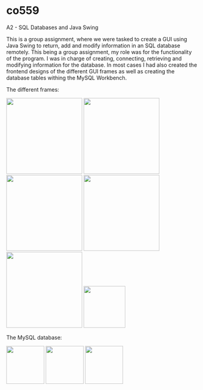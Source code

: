 # co559
A2 - SQL Databases and Java Swing

This is a group assignment, where we were tasked to create a GUI using Java Swing to return, add and modify information in an SQL database remotely.
This being a group assignment, my role was for the functionality of the program. I was in charge of creating, connecting, retrieving and modifying information for the database. In most cases I had also created the frontend designs of the different GUI frames as well as creating the database tables withing the MySQL Workbench.

The different frames:

<img src="https://user-images.githubusercontent.com/88289210/158195451-709fdbdc-abcf-4f68-818c-6a658e331f8e.png" height="200">  <img src="https://user-images.githubusercontent.com/88289210/158196299-4273eec0-d408-4482-8c2d-c26654df1dcf.png" height="200">  <img src="https://user-images.githubusercontent.com/88289210/158196481-f608f226-089f-4ed3-ad98-a58a6b7a0d4c.png" height="200">  <img src="https://user-images.githubusercontent.com/88289210/158196951-c4bb85c1-96f6-42ef-9dd0-a482f19749a6.png" height="200">  <img src="https://user-images.githubusercontent.com/88289210/158197089-2fecb28d-ff1e-48b2-8a96-795fef831bf6.png" height="200">  <img src="https://user-images.githubusercontent.com/88289210/158197236-9048c266-c11d-4caf-b62c-0370f97046ef.png" height="110">

The MySQL database:

<img src="https://user-images.githubusercontent.com/88289210/158197789-9670546c-e63c-444e-8352-2fa36373f163.png" height="100">  <img src="https://user-images.githubusercontent.com/88289210/158198062-80bdcac4-d501-4b0a-94d4-0752fc88f5fd.png" height="100">  <img src="https://user-images.githubusercontent.com/88289210/158198238-80c366f3-6507-4e8f-9967-d47b8a48c977.png" height="100">

